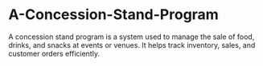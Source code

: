 # A-Concession-Stand-Program
A concession stand program is a system used to manage the sale of food, drinks, and snacks at events or venues. It helps track inventory, sales, and customer orders efficiently.
